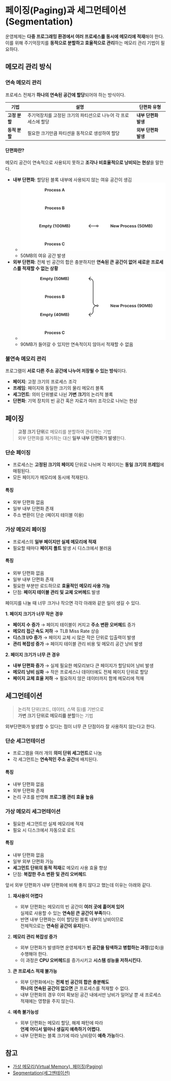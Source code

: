 # 페이징(Paging)과 세그먼테이션(Segmentation)

운영체제는 **다중 프로그래밍 환경에서 여러 프로세스를 동시에 메모리에 적재**해야 한다.  
이를 위해 주기억장치를 **동적으로 분할하고 효율적으로 관리**하는 메모리 관리 기법이 필요하다.

## 메모리 관리 방식

### 연속 메모리 관리

프로세스 전체가 **하나의 연속된 공간에 할당**되어야 하는 방식이다.

| 기법          | 설명                                                            | 단편화 유형          |
| ------------- | --------------------------------------------------------------- | -------------------- |
| **고정 분할** | 주기억장치를 고정된 크기의 파티션으로 나누어 각 프로세스에 할당 | **내부 단편화 발생** |
| **동적 분할** | 필요한 크기만큼 파티션을 동적으로 생성하여 할당                 | **외부 단편화 발생** |

#### 단편화란?

메모리 공간이 연속적으로 사용되지 못하고 **조각나 비효율적으로 낭비되는 현상**을 말한다.

- **내부 단편화**: 할당된 블록 내부에 사용되지 않는 여유 공간이 생김
  - ![Internal Fragmentation](./assets/internal-fragmentation.png)
  - 50MB의 여유 공간 발생
- **외부 단편화**: 전체 빈 공간의 합은 충분하지만 **연속된 큰 공간이 없어 새로운 프로세스를 적재할 수 없는 상황**
  - ![External Fragmentation](./assets/external-fragmentation.png)
  - 90MB가 들어갈 수 있지만 연속적이지 않아서 적재할 수 없음

### 불연속 메모리 관리

프로그램이 **서로 다른 주소 공간에 나누어 저장될 수 있는 방식**이다.

- **페이지**: 고정 크기의 프로세스 조각
- **프레임**: 페이지와 동일한 크기의 물리 메모리 블록
- **세그먼트**: 의미 단위별로 나뉜 **가변 크기**의 논리적 블록
- **단편화**: 기억 장치의 빈 공간 혹은 자료가 여러 조각으로 나뉘는 현상

## 페이징

> **고정 크기 단위**로 메모리를 분할하여 관리하는 기법  
> 외부 단편화를 제거하는 대신 **일부 내부 단편화가 발생**한다.

### 단순 페이징

- 프로세스는 **고정된 크기의 페이지** 단위로 나뉘며 각 페이지는 **동일 크기의 프레임**에 매핑된다.
- 모든 페이지가 메모리에 동시에 적재된다.

#### 특징

- 외부 단편화 없음
- 일부 내부 단편화 존재
- 주소 변환이 단순 (페이지 테이블 이용)

### 가상 메모리 페이징

- 프로세스의 **일부 페이지만 실제 메모리에 적재**
- 필요할 때마다 **페이지 폴트** 발생 시 디스크에서 불러옴

#### 특징

- 외부 단편화 없음
- 일부 내부 단편화 존재
- 필요한 부분만 로드하므로 **효율적인 메모리 사용 가능**
- 단점: **페이지 테이블 관리 및 교체 오버헤드** 발생

페이지를 나눌 때 너무 크거나 작으면 각각 아래와 같은 일이 생길 수 있다.

**1. 페이지 크기가 너무 작은 경우**

- **페이지 수 증가** → 페이지 테이블이 커지고 **주소 변환 오버헤드** 증가
- **메모리 접근 속도 저하** → TLB Miss Rate 상승
- **디스크 I/O 증가** → 페이지 교체 시 많은 작은 단위로 입출력이 발생
- **관리 복잡성 증가** → 페이지 테이블 관리 비용 및 메모리 공간 낭비 발생

**2. 페이지 크기가 너무 큰 경우**

- **내부 단편화 증가** → 실제 필요한 메모리보다 큰 페이지가 할당되어 낭비 발생
- **메모리 낭비 심화** → 작은 프로세스나 데이터에도 전체 페이지 단위로 할당
- **페이지 교체 효율 저하** → 필요하지 않은 데이터까지 함께 메모리에 적재

## 세그먼테이션

> 논리적 단위(코드, 데이터, 스택 등)를 기반으로  
> **가변 크기 단위로 메모리를 분할**하는 기법

외부단편화가 발생할 수 있다는 점이 너무 큰 단점이라 잘 사용하지 않는다고 한다.

### 단순 세그먼테이션

- 프로그램을 여러 개의 **의미 단위 세그먼트**로 나눔
- 각 세그먼트는 **연속적인 주소 공간**에 배치된다.

#### 특징

- 내부 단편화 없음
- 외부 단편화 존재
- 논리 구조를 반영해 **프로그램 관리 효율 높음**

### 가상 메모리 세그먼테이션

- 필요한 세그먼트만 실제 메모리에 적재
- 필요 시 디스크에서 자동으로 로드

#### 특징

- 내부 단편화 없음
- 일부 외부 단편화 가능
- **세그먼트 단위의 동적 적재**로 메모리 사용 효율 향상
- 단점: **복잡한 주소 변환 및 관리 오버헤드**

앞서 외부 단편화가 내부 단편화에 비해 좋지 않다고 했는데 이유는 아래와 같다.

1. **재사용이 어렵다**

   - 외부 단편화는 메모리의 빈 공간이 **여러 곳에 흩어져 있어**  
     실제로 사용할 수 있는 **연속된 큰 공간이 부족**하다.
   - 반면 내부 단편화는 이미 할당된 블록 내부의 낭비이므로  
     전체적으로는 **연속된 공간이 유지**된다.

2. **메모리 관리 복잡성 증가**

   - 외부 단편화가 발생하면 운영체제가 **빈 공간을 탐색하고 병합하는 과정**(압축)을 수행해야 한다.
   - 이 과정은 **CPU 오버헤드**를 증가시키고 **시스템 성능을 저하시킨다.**

3. **큰 프로세스 적재 불가능**

   - 외부 단편화에서는 **전체 빈 공간의 합은 충분해도**  
     **하나의 연속된 공간이 없으면** 큰 프로세스를 적재할 수 없다.
   - 내부 단편화의 경우 이미 확보된 공간 내에서만 낭비가 일어날 뿐 새 프로세스 적재에는 영향을 주지 않는다.

4. **예측 불가능성**
   - 외부 단편화는 메모리 할당, 해제 패턴에 따라  
     **언제 어디서 얼마나 생길지 예측하기 어렵다.**
   - 내부 단편화는 블록 크기에 따라 낭비량이 **예측 가능**하다.

## 참고

- [가상 메모리(Virtual Memory), 페이징(Paging)](https://hojunking.tistory.com/110)
- [Segmentation(세그멘테이션)](https://hojunking.tistory.com/111)
